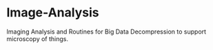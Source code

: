 # Image-Analysis
Imaging Analysis and Routines for Big Data Decompression to support microscopy of things.

